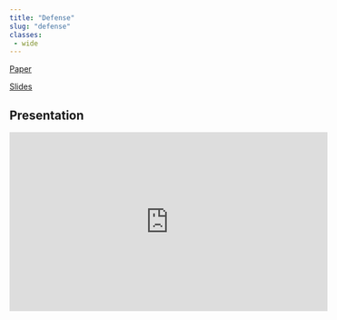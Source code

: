 ```yaml
---
title: "Defense"
slug: "defense"
classes:
 - wide
---
```



<i class="fa fa-fw fa-file-alt" aria-hidden="true"></i>
<a href="/assets/files/defense_paper.pdf">
  Paper
</a>


<i class="fa fa-fw fa-file-powerpoint" aria-hidden="true"></i>
<a href="/assets/files/defense_slides.pdf">
  Slides
</a>

## Presentation ## 
<iframe width="560" height="315" src="https://www.youtube.com/embed/Wf_ENiyHxlc" title="YouTube video player" frameborder="0" allow="accelerometer; autoplay; clipboard-write; encrypted-media; gyroscope; picture-in-picture" allowfullscreen></iframe>
